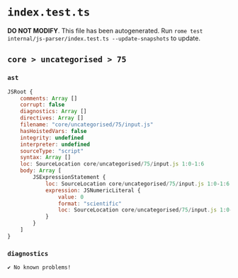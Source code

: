 # `index.test.ts`

**DO NOT MODIFY**. This file has been autogenerated. Run `rome test internal/js-parser/index.test.ts --update-snapshots` to update.

## `core > uncategorised > 75`

### `ast`

```javascript
JSRoot {
	comments: Array []
	corrupt: false
	diagnostics: Array []
	directives: Array []
	filename: "core/uncategorised/75/input.js"
	hasHoistedVars: false
	integrity: undefined
	interpreter: undefined
	sourceType: "script"
	syntax: Array []
	loc: SourceLocation core/uncategorised/75/input.js 1:0-1:6
	body: Array [
		JSExpressionStatement {
			loc: SourceLocation core/uncategorised/75/input.js 1:0-1:6
			expression: JSNumericLiteral {
				value: 0
				format: "scientific"
				loc: SourceLocation core/uncategorised/75/input.js 1:0-1:6
			}
		}
	]
}
```

### `diagnostics`

```
✔ No known problems!

```

